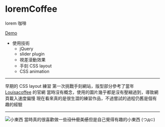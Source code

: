 # loremCoffee

lorem 咖啡

[Demo](https://ryin0424.github.io/loremCoffee_CSS/)

- 使用技術
  - jQuery
  - slider plugin
  - 視差滾動效果
  - 手刻 CSS layout
  - CSS animation

--- 

早期的 CSS layout 練習
第一次挑戰手刻網站，版型部分參考了當年 [Louisacoffee](https://www.louisacoffee.co/) 的官網
當時沒有概念，使用的圖片幾乎都是沒有壓縮過到，導致網頁載入速度偏慢
現在看來真的是很生澀的練習作品，不過嘗試的過程仍舊是個有趣的經驗

---

![小東西](https://i.imgur.com/qjFuGSU.gif)
當時真的很喜歡做一些~~沒什麼美感~~但是自己覺得有趣的小東西 (つд⊂)
